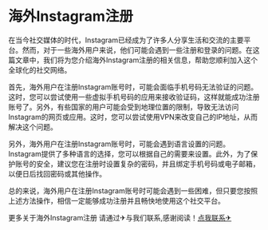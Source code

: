 # 海外Instagram注册

在当今社交媒体的时代，Instagram已经成为了许多人分享生活和交流的主要平台。然而，对于一些海外用户来说，他们可能会遇到一些注册和登录的问题。在这篇文章中，我们将为您介绍海外Instagram注册的相关信息，帮助您顺利加入这个全球化的社交网络。

首先，海外用户在注册Instagram账号时，可能会面临手机号码无法验证的问题。这时，您可以尝试使用一些虚拟手机号码的应用来接收验证码，这样就能成功注册账号了。另外，有些国家的用户可能会受到地理位置的限制，导致无法访问Instagram的网页或应用。这时，您可以尝试使用VPN来改变自己的IP地址，从而解决这个问题。

另外，海外用户在注册Instagram账号时，可能会遇到语言设置的问题。Instagram提供了多种语言的选择，您可以根据自己的需要来设置。此外，为了保护账号的安全，建议您在注册时设置复杂的密码，并且绑定手机号码或电子邮箱，以便日后找回密码或其他操作。

总的来说，海外用户在注册Instagram账号时可能会遇到一些困难，但只要您按照上述方法操作，相信一定能够成功注册并且畅快地使用这个社交平台。

更多关于海外Instagram注册 请通过✈与我们联系,感谢阅读！[点我联系✈](https://doc.G208.com)